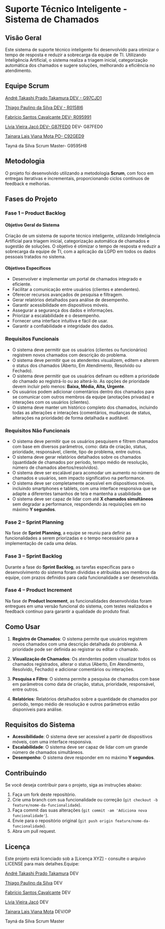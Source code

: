 <!--Equipe:

[André Takashi Prado Takamura](https://github.com/Yashatk) DEV

[Thiago Paulino da Silva](https://github.com/thiagooo9) DEV

[Fabrício Santos Cavalcante](https://github.com/Kinnube) DEV

[Lívia Vieira Jacó](https://github.com/JacoLCode) DEV

[Tainara Lais Viana Mota](https://github.com/TainaraViana) DEV/OP

Tayná da Silva Scrum Master -->

# Suporte Técnico Inteligente - Sistema de Chamados
 
## Visão Geral
 
Este sistema de suporte técnico inteligente foi desenvolvido para otimizar o tempo de resposta e reduzir a sobrecarga da equipe de TI. Utilizando Inteligência Artificial, o sistema realiza a triagem inicial, categorização automática dos chamados e sugere soluções, melhorando a eficiência no atendimento.
 
## Equipe Scrum
 
[André Takashi Prado Takamura DEV - G97CJD1](https://github.com/Yashatk) 

[Thiago Paulino da Silva DEV - R0158I6 ](https://github.com/thiagooo9) 

[Fabrício Santos Cavalcante DEV- R095991 ](https://github.com/Kinnube) 

[Lívia Vieira Jacó DEV- G87FED0](https://github.com/JacoLCode) DEV- G87FED0

[Tainara Lais Viana Mota PO- C92GED9 ](https://github.com/TainaraViana)

Tayná da Silva Scrum Master- G9595H8 
 
## Metodologia
 
O projeto foi desenvolvido utilizando a metodologia **Scrum**, com foco em entregas iterativas e incrementais, proporcionando ciclos contínuos de feedback e melhorias.
 
## Fases do Projeto
 
### Fase 1 – Product Backlog
 
#### Objetivo Geral do Sistema
 
Criação de um sistema de suporte técnico inteligente, utilizando Inteligência Artificial para triagem inicial, categorização automática de chamados e sugestão de soluções. O objetivo é otimizar o tempo de resposta e reduzir a sobrecarga da equipe de TI, com a aplicação da LGPD em todos os dados pessoais tratados no sistema.
 
#### Objetivos Específicos
 
- Desenvolver e implementar um portal de chamados integrado e eficiente.
- Facilitar a comunicação entre usuários (clientes e atendentes).
- Oferecer recursos avançados de pesquisa e filtragem.
- Gerar relatórios detalhados para análise de desempenho.
- Garantir acessibilidade em dispositivos móveis.
- Assegurar a segurança dos dados e informações.
- Priorizar a escalabilidade e o desempenho.
- Fornecer uma interface intuitiva e fácil de usar.
- Garantir a confiabilidade e integridade dos dados.
 
### Requisitos Funcionais
 
- O sistema deve permitir que os usuários (clientes ou funcionários) registrem novos chamados com descrição do problema.
- O sistema deve permitir que os atendentes visualizem, editem e alterem o status dos chamados (Aberto, Em Atendimento, Resolvido ou Fechado).
- O sistema deve permitir que os usuários definam ou editem a prioridade do chamado ao registrá-lo ou ao alterá-lo. As opções de prioridade devem incluir pelo menos: **Baixa, Média, Alta, Urgente**.
- Os usuários podem adicionar comentários dentro dos chamados para se comunicar com outros membros da equipe (anotações privadas) e interações com os usuários (clientes).
- O sistema deve manter um histórico completo dos chamados, incluindo todas as alterações e interações (comentários, mudanças de status, alterações na prioridade) de forma detalhada e auditável.
 
### Requisitos Não Funcionais
 
- O sistema deve permitir que os usuários pesquisem e filtrem chamados com base em diversos parâmetros, como: data de criação, status, prioridade, responsável, cliente, tipo de problema, entre outros.
- O sistema deve gerar relatórios detalhados sobre os chamados (quantidade de chamados por período, tempo médio de resolução, número de chamados abertos/resolvidos).
- O sistema deve ser escalável para acomodar um aumento no número de chamados e usuários, sem impacto significativo na performance.
- O sistema deve ser completamente acessível em dispositivos móveis, incluindo smartphones e tablets, com uma interface responsiva que se adapte a diferentes tamanhos de tela e mantenha a usabilidade.
- O sistema deve ser capaz de lidar com até **X chamados simultâneos** sem degradar a performance, respondendo às requisições em no máximo **Y segundos**.
 
### Fase 2 – Sprint Planning
 
Na fase de **Sprint Planning**, a equipe se reuniu para definir as funcionalidades a serem priorizadas e o tempo necessário para a implementação de cada uma delas.
 
### Fase 3 – Sprint Backlog
 
Durante a fase do **Sprint Backlog**, as tarefas específicas para o desenvolvimento do sistema foram divididas e atribuídas aos membros da equipe, com prazos definidos para cada funcionalidade a ser desenvolvida.
 
### Fase 4 – Product Increment
 
Na fase de **Product Increment**, as funcionalidades desenvolvidas foram entregues em uma versão funcional do sistema, com testes realizados e feedback contínuo para garantir a qualidade do produto final.
 
## Como Usar
 
1. **Registro de Chamados**: O sistema permite que usuários registrem novos chamados com uma descrição detalhada do problema. A prioridade pode ser definida ao registrar ou editar o chamado.
2. **Visualização de Chamados**: Os atendentes podem visualizar todos os chamados registrados, alterar o status (Aberto, Em Atendimento, Resolvido, Fechado) e adicionar comentários ou interações.
 
3. **Pesquisa e Filtro**: O sistema permite a pesquisa de chamados com base em parâmetros como data de criação, status, prioridade, responsável, entre outros.
 
4. **Relatórios**: Relatórios detalhados sobre a quantidade de chamados por período, tempo médio de resolução e outros parâmetros estão disponíveis para análise.
 
## Requisitos do Sistema
 
- **Acessibilidade**: O sistema deve ser acessível a partir de dispositivos móveis, com uma interface responsiva.
- **Escalabilidade**: O sistema deve ser capaz de lidar com um grande número de chamados simultâneos.
- **Desempenho**: O sistema deve responder em no máximo **Y segundos**.
 
## Contribuindo
 
Se você deseja contribuir para o projeto, siga as instruções abaixo:
 
1. Faça um fork deste repositório.
2. Crie uma branch com sua funcionalidade ou correção (`git checkout -b feature/nome-da-funcionalidade`).
3. Faça commit das suas alterações (`git commit -am 'Adiciona nova funcionalidade'`).
4. Envie para o repositório original (`git push origin feature/nome-da-funcionalidade`).
5. Abra um pull request.
 
## Licença
 
Este projeto está licenciado sob a [Licença XYZ] - consulte o arquivo LICENSE para mais detalhes.Equipe:

[André Takashi Prado Takamura](https://github.com/Yashatk) DEV

[Thiago Paulino da Silva](https://github.com/thiagooo9) DEV

[Fabrício Santos Cavalcante](https://github.com/Kinnube) DEV

[Lívia Vieira Jacó](https://github.com/JacoLCode) DEV

[Tainara Lais Viana Mota](https://github.com/TainaraViana) DEV/OP

Tayná da Silva Scrum Master
